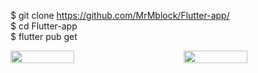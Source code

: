 $ git clone https://github.com/MrMblock/Flutter-app/  <br>
$ cd Flutter-app  <br>
$ flutter pub get  <br>

<div style="display: flex; justify-content: space-between; flex-direction: row; gap: 10px;">
  <img src="https://github.com/user-attachments/assets/37b12802-bfeb-4c96-b8dd-7f73e8b95eb9" width="45%" />
  <img src="https://github.com/user-attachments/assets/a2b541a8-8baa-43f9-bbc8-3ea6547e7073" width="45%" />
</div>
